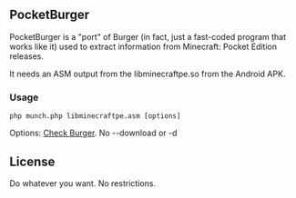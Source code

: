 ## PocketBurger

PocketBurger is a "port" of Burger (in fact, just a fast-coded program that works like it) used to extract information from Minecraft: Pocket Edition releases.

It needs an ASM output from the libminecraftpe.so from the Android APK.


### Usage

`php munch.php libminecraftpe.asm [options]`

Options: [Check Burger](https://github.com/mcdevs/Burger/). No --download or -d

## License

Do whatever you want. No restrictions.